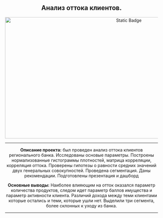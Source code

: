 <h2 align="center"> Анализ оттока клиентов.</h2>

<p align="center" dir="auto">
<img alt="Static Badge" src="https://img.freepik.com/free-vector/generating-new-leads-concept-illustration_114360-7394.jpg?w=1380&t=st=1695231295~exp=1695231895~hmac=c001493c68cdb3aa0ad408a44409739de60dbf2feda925a68be0e0fcf40dd058" width="800" height="400">
</p>

<hr>

<p align="center" dir="auto"> 
<b>Описание проекта:</b> был проведен анализ оттока клиентов регионального банка.
Исследованы основые параметры. Построены нормализованные гистограммы плотностей, матрица корреляции, корреляция оттока.
Проверены гипотезы о равности средних значений двух генеральных совокупностей. Проведена сегментация. Даны рекомендации.
Подготовлены презентация и дашборд
  

<p align="center" dir="auto"> 
<b>Основные выводы:</b> Наиболее влияющим на отток оказался параметр количества продуктов, следом идет параметр баллов имущества и параметр активности клиента. Различий дохода между теми клиентами которые остались и теми, которые ушли нет. Выделили три сегмента, более склонных к уходу из банка.

<hr>
